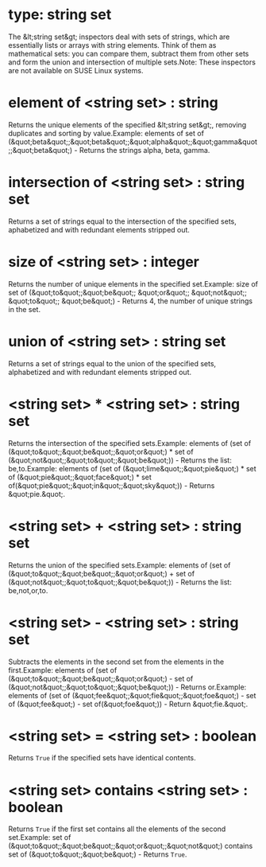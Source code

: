 # type: string set

The &amp;lt;string set&amp;gt; inspectors deal with sets of strings, which are essentially lists or arrays with string elements. Think of them as mathematical sets: you can compare them, subtract them from other sets and form the union and intersection of multiple sets.Note: These inspectors are not available on SUSE Linux systems.

# element of &lt;string set&gt; : string

Returns the unique elements of the specified &amp;lt;string set&amp;gt;, removing duplicates and sorting by value.Example: elements of set of (&amp;quot;beta&amp;quot;;&amp;quot;beta&amp;quot;;&amp;quot;alpha&amp;quot;;&amp;quot;gamma&amp;quot;;&amp;quot;beta&amp;quot;) - Returns the strings alpha, beta, gamma.

# intersection of &lt;string set&gt; : string set

Returns a set of strings equal to the intersection of the specified sets, aphabetized and with redundant elements stripped out.

# size of &lt;string set&gt; : integer

Returns the number of unique elements in the specified set.Example: size of set of (&amp;quot;to&amp;quot;;&amp;quot;be&amp;quot;; &amp;quot;or&amp;quot;; &amp;quot;not&amp;quot;; &amp;quot;to&amp;quot;; &amp;quot;be&amp;quot;) - Returns 4, the number of unique strings in the set.

# union of &lt;string set&gt; : string set

Returns a set of strings equal to the union of the specified sets, alphabetized and with redundant elements stripped out.

# &lt;string set&gt; * &lt;string set&gt; : string set

Returns the intersection of the specified sets.Example: elements of (set of (&amp;quot;to&amp;quot;;&amp;quot;be&amp;quot;;&amp;quot;or&amp;quot;) * set of (&amp;quot;not&amp;quot;;&amp;quot;to&amp;quot;;&amp;quot;be&amp;quot;)) - Returns the list: be,to.Example: elements of (set of (&amp;quot;lime&amp;quot;;&amp;quot;pie&amp;quot;) * set of (&amp;quot;pie&amp;quot;;&amp;quot;face&amp;quot;) * set of(&amp;quot;pie&amp;quot;;&amp;quot;in&amp;quot;;&amp;quot;sky&amp;quot;)) - Returns &amp;quot;pie.&amp;quot;.

# &lt;string set&gt; + &lt;string set&gt; : string set

Returns the union of the specified sets.Example:  elements of (set of (&amp;quot;to&amp;quot;;&amp;quot;be&amp;quot;;&amp;quot;or&amp;quot;) + set of (&amp;quot;not&amp;quot;;&amp;quot;to&amp;quot;;&amp;quot;be&amp;quot;)) - Returns the list: be,not,or,to.

# &lt;string set&gt; - &lt;string set&gt; : string set

Subtracts the elements in the second set from the elements in the first.Example: elements of (set of (&amp;quot;to&amp;quot;;&amp;quot;be&amp;quot;;&amp;quot;or&amp;quot;) - set of (&amp;quot;not&amp;quot;;&amp;quot;to&amp;quot;;&amp;quot;be&amp;quot;)) - Returns or.Example: elements of (set of (&amp;quot;fee&amp;quot;;&amp;quot;fie&amp;quot;;&amp;quot;foe&amp;quot;) - set of (&amp;quot;fee&amp;quot;) - set of(&amp;quot;foe&amp;quot;)) - Return &amp;quot;fie.&amp;quot;.

# &lt;string set&gt; = &lt;string set&gt; : boolean

Returns `True` if the specified sets have identical contents.

# &lt;string set&gt; contains &lt;string set&gt; : boolean

Returns `True` if the first set contains all the elements of the second set.Example: set of (&amp;quot;to&amp;quot;;&amp;quot;be&amp;quot;;&amp;quot;or&amp;quot;;&amp;quot;not&amp;quot;) contains set of (&amp;quot;to&amp;quot;;&amp;quot;be&amp;quot;) - Returns `True`.
